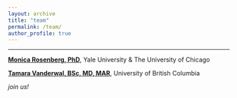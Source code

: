 ```yaml
---
layout: archive
title: "team"
permalink: /team/
author_profile: true
---
```


----
<b>[Monica Rosenberg, PhD](http://monicarosenberg.org)</b>, Yale University & The University of Chicago

<b>[Tamara Vanderwal, BSc, MD, MAR](https://bcchr.ca/tvanderwal)</b>, University of British Columbia

<em>join us!</em>
